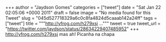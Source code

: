 
+++
author = "Jaydson Gomes"
categories = ["tweet"]
date = "Sat Jan 22 02:05:06 +0000 2011"
draft = false
image = "No media found for this Tweet"
slug = "045d527718329a6c0c8fa4824d5caaab142a24ff"
tags = ["tweet"]
title = """http://yfrog.com/h279xsj ..."""
tweet = true
tweet_url = "https://twitter.com/jaydson/status/28634229407485952"
+++
http://yfrog.com/h279xsj mas ah! Picanha na chapa
